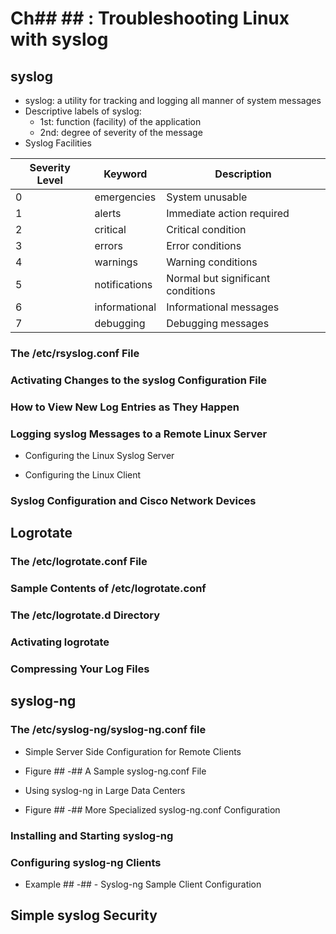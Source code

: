 # Ch## ##  : Troubleshooting Linux with syslog

## syslog

+ syslog: a utility for tracking and logging all manner of system messages
+ Descriptive labels of syslog:
    + 1st: function (facility) of the application
    + 2nd: degree of severity of the message
+ Syslog Facilities

| Severity Level | Keyword | Description |
|----------------|---------|-------------|
| 0 | emergencies | System unusable |
| 1 | alerts | Immediate action required |
| 2 | critical | Critical condition |
| 3 | errors | Error conditions |
| 4 | warnings | Warning conditions |
| 5 | notifications | Normal but significant conditions |
| 6 | informational | Informational messages |
| 7 | debugging | Debugging messages |

### The /etc/rsyslog.conf File


### Activating Changes to the syslog Configuration File


### How to View New Log Entries as They Happen


### Logging syslog Messages to a Remote Linux Server


+ Configuring the Linux Syslog Server

+ Configuring the Linux Client


### Syslog Configuration and Cisco Network Devices


## Logrotate


### The /etc/logrotate.conf File


### Sample Contents of /etc/logrotate.conf


### The /etc/logrotate.d Directory


### Activating logrotate


### Compressing Your Log Files


## syslog-ng


### The /etc/syslog-ng/syslog-ng.conf file


+ Simple Server Side Configuration for Remote Clients


+ Figure ## -##  A Sample syslog-ng.conf File


+ Using syslog-ng in Large Data Centers


+ Figure ## -##  More Specialized syslog-ng.conf Configuration


### Installing and Starting syslog-ng


### Configuring syslog-ng Clients


+ Example ## -##  - Syslog-ng Sample Client Configuration


## Simple syslog Security

